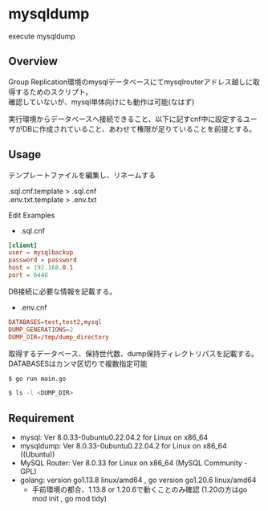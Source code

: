 # mysqldump

execute mysqldump

## Overview

Group Replication環境のmysqlデータベースにてmysqlrouterアドレス越しに取得するためのスクリプト。  
確認していないが、mysql単体向けにも動作は可能(なはず)

実行環境からデータベースへ接続できること、以下に記すcnf中に設定するユーザがDBに作成されていること、あわせて権限が足りていることを前提とする。

## Usage
テンプレートファイルを編集し、リネームする

.sql.cnf.template > .sql.cnf  
.env.txt.template > .env.txt

Edit Examples  

- .sql.cnf
```.sql.cnf
[client]
user = mysqlbackup
password = password
host = 192.168.0.1
port = 6446
```
DB接続に必要な情報を記載する。

- .env.cnf
```.env.cnf
DATABASES=test,test2,mysql
DUMP_GENERATIONS=2
DUMP_DIR=/tmp/dump_directory
```
取得するデータベース、保持世代数、dump保持ディレクトリパスを記載する。  
DATABASESはカンマ区切りで複数指定可能

```bash
$ go run main.go

$ ls -l <DUMP_DIR>
```


## Requirement
- mysql: Ver 8.0.33-0ubuntu0.22.04.2 for Linux on x86_64 
- mysqldump:  Ver 8.0.33-0ubuntu0.22.04.2 for Linux on x86_64 ((Ubuntu))
- MySQL Router:  Ver 8.0.33 for Linux on x86_64 (MySQL Community - GPL)
- golang: version go1.13.8 linux/amd64 , go version go1.20.6 linux/amd64
  - 手前環境の都合、1.13.8 or 1.20.6で動くことのみ確認 (1.20の方はgo mod init , go mod tidy)
